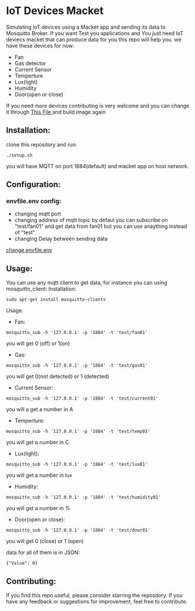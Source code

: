 # IoT Devices Macket 
Simulating IoT devices using a Macket app and sending its data to Mosquitto Broker. If you want Test you applications and You just need IoT deviecs macket that can produce data for you this repo will help you.
we have these devices for now:
* Fan
* Gas detector
* Current Sensor
* Temperture 
* Lux(light)
* Humidity
* Door(open or close)


If you need more devices contributing is very welcome and you can change it through [This File ](https://github.com/rezahili/Macket_IoT_Devices_MQTT/blob/main/macket/main.py)
and build image again

## Installation:
clone this repository and run:

```
./setup.sh
```
you will have MQTT on port 1884(default) and macket app on host network. 

## Configuration:
### envfile.env config:
* changing mqtt port
* changing address of mqtt topic by defaul you can subscribe on "test/fan01" and get data from fan01 but you can use anaything instead of "test"
* changing Delay between sending data


[change envfile.env ](https://github.com/rezahili/Macket_IoT_Devices_MQTT/blob/main/envfile.env)

## Usage:
You can use any mqtt client to get data, for instance you can using mosquitto_client:
Installation:
```
sudo apt-get install mosquitto-clients
```
Usage:
* Fan:
```
mosquitto_sub -h '127.0.0.1' -p '1884' -t 'test/fan01'
```
you will get 0 (off) or 1(on)
* Gas:

```
mosquitto_sub -h '127.0.0.1' -p '1884' -t 'test/gas01'
```

you will get 0(not detected) or 1 (detected)
* Current Sensor:

```
mosquitto_sub -h '127.0.0.1' -p '1884' -t 'test/current01'
```
you will a get a number in A
* Temperture:

```
mosquitto_sub -h '127.0.0.1' -p '1884' -t 'test/temp01'
```
you will get a number in C
* Lux(light):
```
mosquitto_sub -h '127.0.0.1' -p '1884' -t 'test/lux01'
```
you will get a number in lux
* Humidity:

```
mosquitto_sub -h '127.0.0.1' -p '1884' -t 'test/humidity01'
```
you will get a number in %
* Door(open or close):

```
mosquitto_sub -h '127.0.0.1' -p '1884' -t 'test/door01'
```
you will get 0 (close) or 1 (open)


data for all of them is in JSON:

```
{"Value": 0}
```
## Contributing:
If you find this repo useful, please consider starring the repository. If you have any feedback or suggestions for improvement, feel free to contribute.

